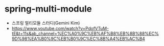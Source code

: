 # spring-multi-module

- 스프링 멀티모듈 스터디(Gemini Kim)
- https://www.youtube.com/watch?v=PdofVTuM-tE&t=11s&ab_channel=%EC%A0%9C%EB%AF%B8%EB%8B%88%EC%9D%98%EA%B0%9C%EB%B0%9C%EC%8B%A4%EB%AC%B4
